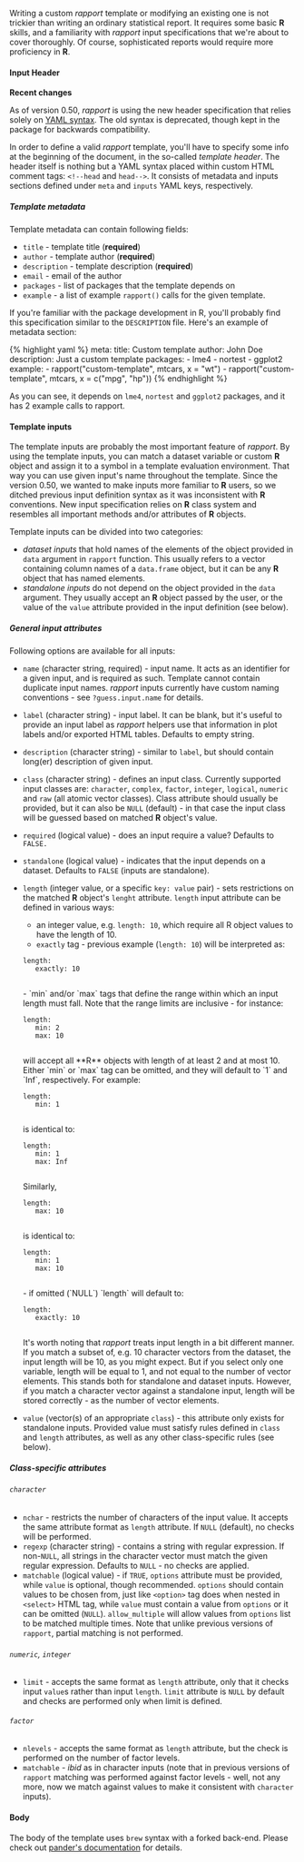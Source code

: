 Writing a custom _rapport_ template or modifying an existing one is not trickier than writing an ordinary statistical report. It requires some basic **R** skills, and a familiarity with _rapport_ input specifications that we're about to cover thoroughly. Of course, sophisticated reports would require more proficiency in **R**.

#### Input Header

**Recent changes**

As of version 0.50, _rapport_ is using the new header specification that relies solely on [YAML syntax](yaml.org). The old syntax is deprecated, though kept in the package for backwards compatibility.

In order to define a valid _rapport_ template, you'll have to specify some info at the beginning of the document, in the so-called _template header_. The header itself is nothing but a YAML syntax placed within custom HTML comment tags: `<!--head` and `head-->`. It consists of metadata and inputs sections defined under `meta` and `inputs` YAML keys, respectively.

##### Template metadata

Template metadata can contain following fields:

 - `title` - template title (**required**)
 - `author` - template author (**required**)
 - `description` - template description (**required**)
 - `email` - email of the author
 - `packages` - list of packages that the template depends on
 - `example` - a list of example `rapport()` calls for the given template.

If you're familiar with the package development in R, you'll probably find this specification similar to the `DESCRIPTION` file. Here's an example of metadata section:

{% highlight yaml %}
meta:
  title: Custom template
  author: John Doe
  description: Just a custom template
  packages:
	- lme4
    - nortest
	- ggplot2
  example:
    - rapport("custom-template", mtcars, x = "wt")
	- rapport("custom-template", mtcars, x = c("mpg", "hp"))
{% endhighlight %}

As you can see, it depends on `lme4`, `nortest` and `ggplot2` packages, and it has 2 example calls to rapport.

#### Template inputs

The template inputs are probably the most important feature of _rapport_. By using the template inputs, you can match a dataset variable or custom **R** object and assign it to a symbol in a template evaluation environment. That way you can use given input's name throughout the template. Since the version 0.50, we wanted to make inputs more familiar to **R** users, so we ditched previous input definition syntax as it was inconsistent with **R** conventions. New input specification relies on **R** class system and resembles all important methods and/or attributes of **R** objects.

Template inputs can be divided into two categories:

 - _dataset inputs_ that hold names of the elements of the object provided in `data` argument in `rapport` function. This usually refers to a vector containing column names of a `data.frame` object, but it can be any **R** object that has named elements.
 - _standalone inputs_ do not depend on the object provided in the `data` argument. They usually accept an **R** object passed by the user, or the value of the `value` attribute provided in the input definition (see below).

##### General input attributes

Following options are available for all inputs:

 - `name` (character string, required) - input name. It acts as an identifier for a given input, and is required as such. Template cannot contain duplicate input names. _rapport_ inputs currently have custom naming conventions - see `?guess.input.name` for details.
 - `label` (character string) - input label. It can be blank, but it's useful to provide an input label as _rapport_ helpers use that information in plot labels and/or exported HTML tables. Defaults to empty string.
 - `description` (character string) - similar to `label`, but should contain long(er) description of given input.
 - `class` (character string) - defines an input class. Currently supported input classes are: `character`, `complex`, `factor`, `integer`, `logical`, `numeric` and `raw` (all atomic vector classes). Class attribute should usually be provided, but it can also be `NULL` (default) - in that case the input class will be guessed based on matched **R** object's value.
 - `required` (logical value) - does an input require a value? Defaults to `FALSE.`
 - `standalone` (logical value) - indicates that the input depends on a dataset. Defaults to `FALSE` (inputs are standalone).
 - `length` (integer value, or a specific `key: value` pair) - sets restrictions on the matched **R** object's `lenght` attribute. `length` input attribute can be defined in various ways:
    - an integer value, e.g. `length: 10`, which require all R object values to have the length of 10.
    - `exactly` tag - previous example (`length: 10`) will be interpreted as:
	<div class="highlight"><pre><code class="yaml">length:
    &nbsp;&nbsp;exactly: 10
	</code></pre></div>
    - `min` and/or `max` tags that define the range within which an input length must fall. Note that the range limits are inclusive - for instance:
    <div class="highlight"><pre><code class="yaml">length:
    &nbsp;&nbsp;min: 2
    &nbsp;&nbsp;max: 10
    </code></pre></div>
    will accept all **R** objects with length of at least 2 and at most 10.
    Either `min` or `max` tag can be omitted, and they will default to `1` and `Inf`, respectively. For example:
	<div class="highlight"><pre><code class="yaml">length:
    &nbsp;&nbsp;min: 1
    </code></pre></div>
    is identical to:
	<div class="highlight"><pre><code class="yaml">length:
    &nbsp;&nbsp;min: 1
    &nbsp;&nbsp;max: Inf
    </code></pre></div>
	Similarly,
	<div class="highlight"><pre><code class="yaml">length:
    &nbsp;&nbsp;max: 10
	</code></pre></div>
	is identical to:
	<div class="highlight"><pre><code class="yaml">length:
    &nbsp;&nbsp;min: 1
	&nbsp;&nbsp;max: 10
	</code></pre></div>
    - if omitted (`NULL`) `length` will default to:
	<div class="highlight"><pre><code class="yaml">length:
    &nbsp;&nbsp;exactly: 10
	</code></pre></div>

   It's worth noting that _rapport_ treats input length in a bit different manner. If you match a subset of, e.g. 10 character vectors from the dataset, the input length will be 10, as you might expect. But if you select only one variable, length will be equal to 1, and not equal to the number of vector elements. This stands both for standalone and dataset inputs. However, if you match a character vector against a standalone input, length will be stored correctly - as the number of vector elements.

 - `value` (vector(s) of an appropriate `class`) - this attribute only exists for standalone inputs. Provided value must satisfy rules defined in `class` and `length` attributes, as well as any other class-specific rules (see below).

##### Class-specific attributes

###### `character`

 - `nchar` - restricts the number of characters of the input value. It accepts the same attribute format as `length` attribute. If `NULL` (default), no checks will be performed.
 - `regexp` (character string) - contains a string with regular expression. If non-`NULL`, all strings in the character vector must match the given regular expression. Defaults to `NULL` - no checks are applied.
 - `matchable` (logical value) - if `TRUE`, `options` attribute must be provided, while `value` is optional, though recommended. `options` should contain values to be chosen from, just like `<option>` tag does when nested in `<select>` HTML tag, while `value` must contain a value from `options` or it can be omitted (`NULL`). `allow_multiple` will allow values from `options` list to be matched multiple times. Note that unlike previous versions of `rapport`, partial matching is not performed.

###### `numeric`, `integer`

 - `limit` - accepts the same format as `length` attribute, only that it checks input `value`s rather than input `length`. `limit` attribute is `NULL` by default and checks are performed only when limit is defined.

###### `factor`

 - `nlevels` - accepts the same format as `length` attribute, but the check is performed on the number of factor levels.
 - `matchable` - _ibid_ as in character inputs (note that in previous versions of `rapport` matching was performed against factor levels - well, not any more, now we match against values to make it consistent with `character` inputs).

#### Body

The body of the template uses `brew` syntax with a forked back-end. Please check out [pander's documentation](http://rapporter.github.com/pander/#brew-to-pandoc) for details.
